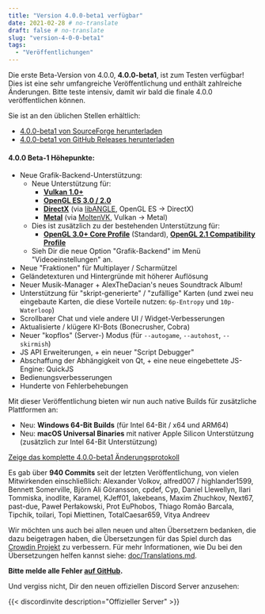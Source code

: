 ```yaml
---
title: "Version 4.0.0-beta1 verfügbar"
date: 2021-02-28 # no-translate
draft: false # no-translate
slug: "version-4-0-0-beta1"
tags:
  - "Veröffentlichungen"
---
```


Die erste Beta-Version von 4.0.0, **4.0.0-beta1**, ist zum Testen verfügbar! Dies ist eine sehr umfangreiche Veröffentlichung und enthält zahlreiche Änderungen. Bitte teste intensiv, damit wir bald die finale 4.0.0 veröffentlichen können.

Sie ist an den üblichen Stellen erhältlich:
- [4.0.0-beta1 von SourceForge herunterladen](https://sourceforge.net/projects/warzone2100/files/releases/4.0.0-beta1/)
- [4.0.0-beta1 von GitHub Releases herunterladen](https://github.com/Warzone2100/warzone2100/releases/tag/4.0.0-beta1)

#### 4.0.0 Beta-1 Höhepunkte:

- Neue Grafik-Backend-Unterstützung:
    - Neue Unterstützung für:
        - **[Vulkan 1.0+](https://en.wikipedia.org/wiki/Vulkan_%28API%29)**
        - **[OpenGL ES 3.0 / 2.0](https://en.wikipedia.org/wiki/OpenGL_ES)**
        - **[DirectX](https://en.wikipedia.org/wiki/DirectX)** (via [libANGLE](https://en.wikipedia.org/wiki/ANGLE_%28software%29), OpenGL ES -> DirectX)
        - **[Metal](https://en.wikipedia.org/wiki/Metal_%28API%29)** (via [MoltenVK](https://github.com/KhronosGroup/MoltenVK), Vulkan -> Metal)
    - Dies ist zusätzlich zu der bestehenden Unterstützung für:
        - **[OpenGL 3.0+ Core Profile](https://en.wikipedia.org/wiki/OpenGL#OpenGL_3.0)** (Standard), **[OpenGL 2.1 Compatibility Profile](https://en.wikipedia.org/wiki/OpenGL#Version_history)**
    - Sieh Dir die neue Option "Grafik-Backend" im Menü "Videoeinstellungen" an.
- Neue "Fraktionen" für Multiplayer / Scharmützel
- Geländetexturen und Hintergründe mit höherer Auflösung
- Neuer Musik-Manager + AlexTheDacian's neues Soundtrack Album!
- Unterstützung für "skript-generierte" / "zufällige" Karten (und zwei neu eingebaute Karten, die diese Vorteile nutzen: `6p-Entropy` und `10p-Waterloop`)
- Scrollbarer Chat und viele andere UI / Widget-Verbesserungen
- Aktualisierte / klügere KI-Bots (Bonecrusher, Cobra)
- Neuer "kopflos" (Server-) Modus (für `--autogame`, `--autohost`, `--skirmish`)
- JS API Erweiterungen, + ein neuer "Script Debugger"
- Abschaffung der Abhängigkeit von Qt, + eine neue eingebettete JS-Engine: QuickJS
- Bedienungsverbesserungen
- Hunderte von Fehlerbehebungen

Mit dieser Veröffentlichung bieten wir nun auch native Builds für zusätzliche Plattformen an:
- Neu: **Windows 64-Bit Builds** (für Intel 64-Bit / x64 und ARM64)
- Neu: **macOS Universal Binaries** mit nativer Apple Silicon Unterstützung (zusätzlich zur Intel 64-Bit Unterstützung)

[Zeige das komplette 4.0.0-beta1 Änderungsprotokoll](https://github.com/Warzone2100/warzone2100/raw/4.0.0-beta1/ChangeLog)

Es gab über **940 Commits** seit der letzten Veröffentlichung, von vielen Mitwirkenden einschließlich: Alexander Volkov, alfred007 / highlander1599, Bennett Somerville, Björn Ali Göransson, cpdef, Cyp, Daniel Llewellyn, Ilari Tommiska, inodlite, Karamel, KJeff01, lakebeans, Maxim Zhuchkov, Next67, past-due, Paweł Perłakowski, Prot EuPhobos, Thiago Romão Barcala, Tipchik, toilari, Topi Miettinen, TotalCaesar659, Vitya Andreev

Wir möchten uns auch bei allen neuen und alten Übersetzern bedanken, die dazu beigetragen haben, die Übersetzungen für das Spiel durch das [Crowdin Projekt](https://crowdin.com/project/warzone2100) zu verbessern. Für mehr Informationen, wie Du bei den Übersetzungen helfen kannst siehe: [doc/Translations.md](https://github.com/Warzone2100/warzone2100/blob/master/doc/Translations.md#how-do-i-help-translate).

**Bitte melde alle Fehler [auf GitHub](https://github.com/Warzone2100/warzone2100/issues).**

Und vergiss nicht, Dir den neuen offiziellen Discord Server anzusehen:

{{< discordinvite description="Offizieller Server" >}}

